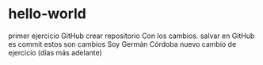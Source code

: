 # hello-world
primer ejercicio GitHub crear repositorio
Con los cambios. salvar en GitHub es commit
estos son cambios Soy Germán Córdoba
nuevo cambio de ejercicio (días más adelante)

